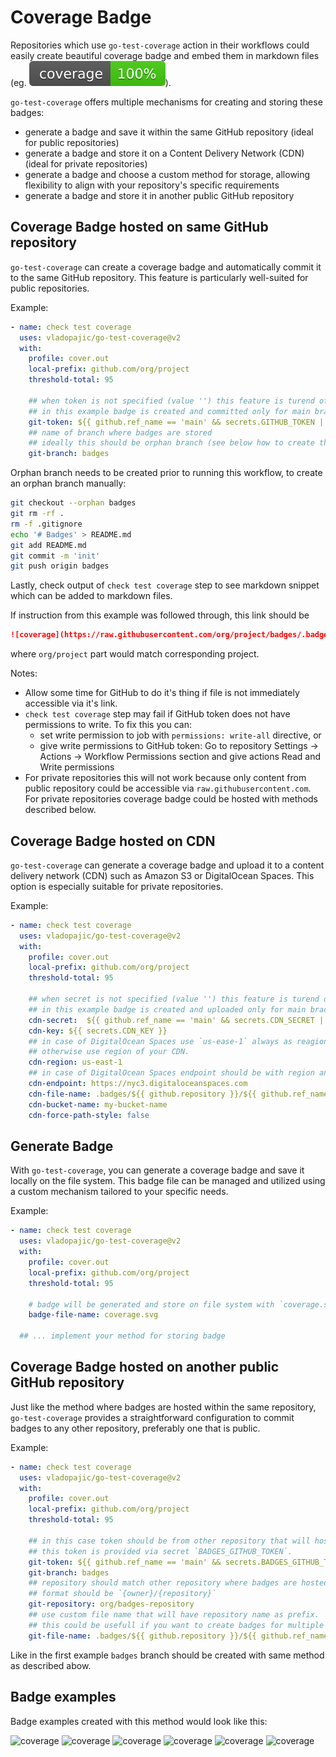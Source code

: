 # Coverage Badge

Repositories which use `go-test-coverage` action in their workflows could easily create beautiful coverage badge and embed them in markdown files (eg. ![coverage](https://raw.githubusercontent.com/vladopajic/go-test-coverage/badges/.badges/main/coverage.svg)).


`go-test-coverage` offers multiple mechanisms for creating and storing these badges:
* generate a badge and save it within the same GitHub repository (ideal for public repositories)
* generate a badge and store it on a Content Delivery Network (CDN) (ideal for private repositories)
* generate a badge and choose a custom method for storage, allowing flexibility to align with your repository's specific requirements
* generate a badge and store it in another public GitHub repository

## Coverage Badge hosted on same GitHub repository

`go-test-coverage` can create a coverage badge and automatically commit it to the same GitHub repository. This feature is particularly well-suited for public repositories.

Example:
```yml
- name: check test coverage
  uses: vladopajic/go-test-coverage@v2
  with:
    profile: cover.out
    local-prefix: github.com/org/project
    threshold-total: 95

    ## when token is not specified (value '') this feature is turend off
    ## in this example badge is created and committed only for main brach
    git-token: ${{ github.ref_name == 'main' && secrets.GITHUB_TOKEN || '' }}
    ## name of branch where badges are stored
    ## ideally this should be orphan branch (see below how to create this branch)
    git-branch: badges 
```

Orphan branch needs to be created prior to running this workflow, to create an orphan branch manually:

```bash
git checkout --orphan badges
git rm -rf .
rm -f .gitignore
echo '# Badges' > README.md
git add README.md
git commit -m 'init'
git push origin badges
```

Lastly, check output of `check test coverage` step to see markdown snippet which can be added to markdown files. 

If instruction from this example was followed through, this link should be

```markdown
![coverage](https://raw.githubusercontent.com/org/project/badges/.badges/main/coverage.svg)
```

where `org/project` part would match corresponding project.

Notes:
- Allow some time for GitHub to do it's thing if file is not immediately accessible via it's link.
- `check test coverage` step may fail if GitHub token does not have permissions to write. To fix this you can:
  - set write permission to job with `permissions: write-all` directive, or
  - give write permissions to GitHub token: Go to repository Settings -> Actions -> Workflow Permissions section and give actions Read and Write permissions
- For private repositories this will not work because only content from public repository could be accessible via `raw.githubusercontent.com`. For private repositories coverage badge could be hosted with methods described below.

## Coverage Badge hosted on CDN

`go-test-coverage` can generate a coverage badge and upload it to a content delivery network (CDN) such as Amazon S3 or DigitalOcean Spaces. This option is especially suitable for private repositories.

Example:
```yml
- name: check test coverage
  uses: vladopajic/go-test-coverage@v2
  with:
    profile: cover.out
    local-prefix: github.com/org/project
    threshold-total: 95

    ## when secret is not specified (value '') this feature is turend off.
    ## in this example badge is created and uploaded only for main brach.
    cdn-secret:  ${{ github.ref_name == 'main' && secrets.CDN_SECRET || '' }}
    cdn-key: ${{ secrets.CDN_KEY }}
    ## in case of DigitalOcean Spaces use `us-ease-1` always as reagion,
    ## otherwise use region of your CDN.
    cdn-region: us-east-1 
    ## in case of DigitalOcean Spaces endpoint should be with region and without bucket
    cdn-endpoint: https://nyc3.digitaloceanspaces.com 
    cdn-file-name: .badges/${{ github.repository }}/${{ github.ref_name }}/coverage.svg
    cdn-bucket-name: my-bucket-name
    cdn-force-path-style: false
```

## Generate Badge

With `go-test-coverage`, you can generate a coverage badge and save it locally on the file system. This badge file can be managed and utilized using a custom mechanism tailored to your specific needs.

Example:
```yml
- name: check test coverage
  uses: vladopajic/go-test-coverage@v2
  with:
    profile: cover.out
    local-prefix: github.com/org/project
    threshold-total: 95

    # badge will be generated and store on file system with `coverage.svg` name
    badge-file-name: coverage.svg

  ## ... implement your method for storing badge 
```

## Coverage Badge hosted on another public GitHub repository

Just like the method where badges are hosted within the same repository, `go-test-coverage` provides a straightforward configuration to commit badges to any other repository, preferably one that is public. 

Example:
```yml
- name: check test coverage
  uses: vladopajic/go-test-coverage@v2
  with:
    profile: cover.out
    local-prefix: github.com/org/project
    threshold-total: 95

    ## in this case token should be from other repository that will host badges.
    ## this token is provided via secret `BADGES_GITHUB_TOKEN`.
    git-token: ${{ github.ref_name == 'main' && secrets.BADGES_GITHUB_TOKEN || '' }}
    git-branch: badges
    ## repository should match other repository where badges are hosted.
    ## format should be `{owner}/{repository}`
    git-repository: org/badges-repository
    ## use custom file name that will have repository name as prefix.
    ## this could be usefull if you want to create badges for multiple repositories.
    git-file-name: .badges/${{ github.repository }}/${{ github.ref_name }}/coverage.svg
```

Like in the first example `badges` branch should be created with same method as described abow.

## Badge examples

Badge examples created with this method would look like this:

![coverage](https://raw.githubusercontent.com/vladopajic/go-test-coverage/badges/.badges/badge-examples/coverage-0.svg)
![coverage](https://raw.githubusercontent.com/vladopajic/go-test-coverage/badges/.badges/badge-examples/coverage-50.svg)
![coverage](https://raw.githubusercontent.com/vladopajic/go-test-coverage/badges/.badges/badge-examples/coverage-70.svg)
![coverage](https://raw.githubusercontent.com/vladopajic/go-test-coverage/badges/.badges/badge-examples/coverage-80.svg)
![coverage](https://raw.githubusercontent.com/vladopajic/go-test-coverage/badges/.badges/badge-examples/coverage-90.svg)
![coverage](https://raw.githubusercontent.com/vladopajic/go-test-coverage/badges/.badges/badge-examples/coverage-100.svg)
